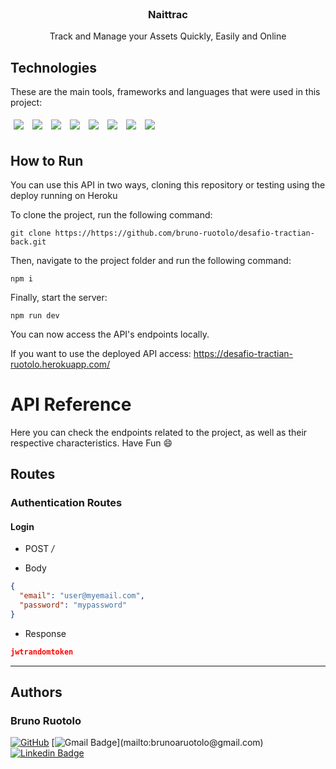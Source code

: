 <br />
<div align="center">
    <h3 align="center">Naittrac</h3>
    <p> Track and Manage your Assets Quickly, Easily and Online </p>
</div>

## Technologies
These are the main tools, frameworks and languages that were used in this project:<br>

<div>
  <img style='margin: 5px;' src="https://img.shields.io/badge/Node.js-339933?style=for-the-badge&logo=nodedotjs&logoColor=white"/>
  <img style='margin: 5px;' src="https://img.shields.io/badge/Express.js-000000?style=for-the-badge&logo=express&logoColor=white"/>
  <img style='margin: 5px;' src="https://img.shields.io/badge/typescript-%233178C6.svg?&style=for-the-badge&logo=typescript&logoColor=white" />
  <img style='margin: 5px;' src="https://img.shields.io/badge/MongoDB-%234ea94b.svg?style=for-the-badge&logo=mongodb&logoColor=white" />
  <img style='margin: 5px;' src="https://img.shields.io/badge/-AntDesign-%230170FE?style=for-the-badge&logo=ant-design&logoColor=white" />
  <img style='margin: 5px;' src="https://img.shields.io/badge/-Highcharts-%6699A1?style=for-the-badge&logoColor=white" />
  <img style='margin: 5px;' src="https://img.shields.io/badge/Joi-FFFF00?style=for-the-badge&logo=joi&logoColor=058a5e"/>
  <img style='margin: 5px;' src="https://img.shields.io/badge/JWT-black?style=for-the-badge&logo=JSON%20web%20tokens"/>
</div>

## How to Run

You can use this API in two ways, cloning this repository or testing using the deploy running on Heroku

To clone the project, run the following command:

```git
git clone https://https://github.com/bruno-ruotolo/desafio-tractian-back.git
```

Then, navigate to the project folder and run the following command:

```git
npm i
```

Finally, start the server:

```git
npm run dev
```

You can now access the API's endpoints locally.

If you want to use the deployed API access: https://desafio-tractian-ruotolo.herokuapp.com/

# API Reference

Here you can check the endpoints related to the project, as well as their respective characteristics. Have Fun 😄

## Routes
### Authentication Routes

#### Login
- POST _/_

- Body
```json
{
  "email": "user@myemail.com",
  "password": "mypassword"
}
```

- Response
```json
jwtrandomtoken
```
---

## Authors
### Bruno Ruotolo

[![GitHub](https://img.shields.io/badge/-BrunoRuotolo-black?style=for-the-badge&logo=github&logoColor=white&link=https://github.com/bruno-ruotolo/)]([https://www.linkedin.com/in/bruno-amaral-ruotolo-295876186/](https://github.com/bruno-ruotolo/))
[![Gmail Badge](https://img.shields.io/badge/-brunoaruotolo@gmail.com-c14438?style=flat-square&logo=Gmail&logoColor=white&link=mailto:)](mailto:brunoaruotolo@gmail.com)
[![Linkedin Badge](https://img.shields.io/badge/-brunoamaralruotolo-blue?style=flat-square&logo=Linkedin&logoColor=white&link=https://www.linkedin.com/in/bruno-amaral-ruotolo-295876186/)](https://www.linkedin.com/in/bruno-amaral-ruotolo-295876186/)

